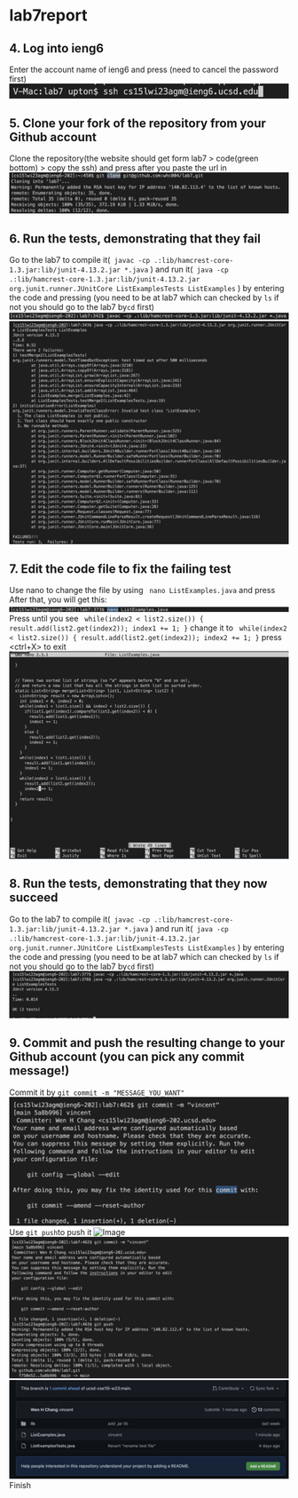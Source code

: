# lab7report

## 4. Log into ieng6
Enter the account name of ieng6 and press <enter>(need to cancel the password first)
![Image](login.png)
## 5. Clone your fork of the repository from your Github account
 Clone the repository(the website should get form lab7 > code(green bottom) > copy the ssh) and press <enter> after you paste the url in
![Image](clone.png)
## 6. Run the tests, demonstrating that they fail
 Go to the lab7 to compile it(``` javac -cp .:lib/hamcrest-core-1.3.jar:lib/junit-4.13.2.jar *.java``` ) and run it(``` java -cp .:lib/hamcrest-core-1.3.jar:lib/junit-4.13.2.jar org.junit.runner.JUnitCore ListExamplesTests ListExamples``` ) by entering the code and pressing <enter> (you need to be at lab7 which can checked by ```ls``` if not you should go to the lab7 by```cd``` first)
![Image](compile.png)
![Image](run-fail.png)
## 7. Edit the code file to fix the failing test
 Use nano to change the file by using ``` nano ListExamples.java``` and press  <enter>
 After that, you will get this:
 ![Image](nano.png)
 Press <down> until you see ``` while(index2 < list2.size()) {
      result.add(list2.get(index2));
      index1 += 1;
    }``` change it to ``` while(index2 < list2.size()) {
      result.add(list2.get(index2));
      index2 += 1;
    }``` 
 press <ctrl+X> to exit          
 ![Image](changethecode.png)
## 8. Run the tests, demonstrating that they now succeed
  Go to the lab7 to compile it(``` javac -cp .:lib/hamcrest-core-1.3.jar:lib/junit-4.13.2.jar *.java``` ) and run it(``` java -cp .:lib/hamcrest-core-1.3.jar:lib/junit-4.13.2.jar org.junit.runner.JUnitCore ListExamplesTests ListExamples``` ) by entering the code and pressing <enter> (you need to be at lab7 which can checked by ```ls``` if not you should go to the lab7 by```cd``` first)
![Image](run-ok.png)
## 9. Commit and push the resulting change to your Github account (you can pick any commit message!)
 Commit it by ```git commit -m "MESSAGE_YOU_WANT"```
![Image](commit.png)
 Use ```git push```to push it
![Image](push.png)
![Image](push-con.png)
![Image](finalpic.png)
 Finish
